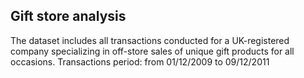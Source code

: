 ## Gift store analysis
The dataset includes all transactions conducted for a UK-registered company specializing in off-store sales of unique gift products for all occasions. Transactions period: from 01/12/2009 to 09/12/2011
